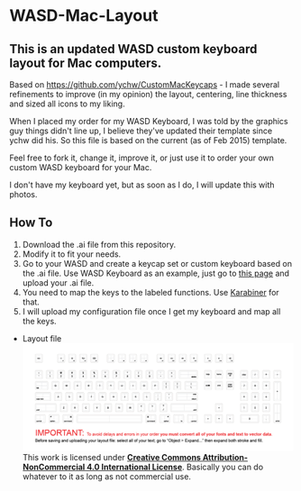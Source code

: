 # WASD-Mac-Layout
## This is an updated WASD custom keyboard layout for Mac computers.

Based on https://github.com/ychw/CustomMacKeycaps - I made several refinements to improve (in my opinion) the layout, centering, line thickness and sized all icons to my liking.

When I placed my order for my WASD Keyboard, I was told by the graphics guy things didn't line up, I believe they've updated their template since ychw did his. So this file is based on the current (as of Feb 2015) template.

Feel free to fork it, change it, improve it, or just use it to order your own custom WASD keyboard for your Mac.

I don't have my keyboard yet, but as soon as I do, I will update this with photos.

## How To
1. Download the .ai file from this repository.
2. Modify it to fit your needs.
3. Go to your WASD and create a keycap set or custom keyboard based on the .ai file. Use WASD Keyboard as an example, just go to [this page](http://www.wasdkeyboards.com/index.php/products/keycap-set/104-key-cherry-mx-keycap-set.html) and upload your .ai file.
4. You need to map the keys to the labeled functions. Use [Karabiner](https://pqrs.org/osx/karabiner/) for that.
5. I will upload my configuration file once I get my keyboard and map all the keys.


* Layout file
![layout](https://raw.githubusercontent.com/jasonbraun/WASD-Mac-Layout/master/WASD-Mac-Layout.png)
This work is licensed under [**Creative Commons Attribution-NonCommercial 4.0 International License**](https://creativecommons.org/licenses/by-nc/4.0/). Basically you can do whatever to it as long as not commercial use.
